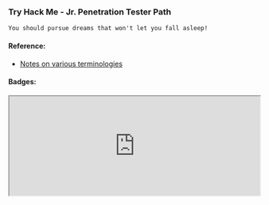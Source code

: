 ### Try Hack Me - Jr. Penetration Tester Path
`You should pursue dreams that won't let you fall asleep!`

#### Reference:
- [Notes on various terminologies](https://github.com/wannabemrrobot/knowledge-base/blob/master/terminologies.md)

#### Badges:
<iframe src="https://tryhackme.com/whoismrrobot/badges/intro-to-pentesting" style="width:100%; height: 200px;"></iframe>
